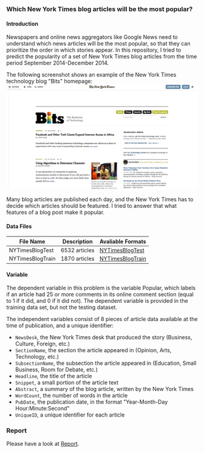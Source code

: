 ### Which New York Times blog articles will be the most popular?
#### Introduction
Newspapers and online news aggregators like Google News need to understand which news articles will be the most popular, so that they can prioritize the order in which stories appear. 
In this repository, I tried to predict the popularity of a set of New York Times blog articles from the time period September 2014-December 2014.

The following screenshot shows an example of the New York Times technology blog "Bits" homepage:
![NYT_blogs][NYT_bits]

Many blog articles are published each day, and the New York Times has to decide which articles should be featured. I tried to answer that what features of a blog post
make it popular.

#### Data Files

| File Name        | Description   | Avaliable Formats  |
| -----------------| --------------| -------------------|
| NYTimesBlogTest  | 6532 articles | [NYTimesBlogTest]  |
| NYTimesBlogTrain | 1870 articles | [NYTimesBlogTrain] |

#### Variable
The dependent variable in this problem is the variable Popular, which labels if an article had 25 or more comments in its online comment 
section (equal to 1 if it did, and 0 if it did not). The dependent variable is provided in the training data set, but not the testing dataset.

The independent variables consist of 8 pieces of article data available at the time of publication, and a unique identifier:

- `NewsDesk`, the New York Times desk that produced the story (Business, Culture, Foreign, etc.)
- `SectionName`, the section the article appeared in (Opinion, Arts, Technology, etc.)
- `SubsectionName`, the subsection the article appeared in (Education, Small Business, Room for Debate, etc.)
- `Headline`, the title of the article
- `Snippet`, a small portion of the article text
- `Abstract`, a summary of the blog article, written by the New York Times
- `WordCount`, the number of words in the article
- `PubDate`, the publication date, in the format "Year-Month-Day Hour:Minute:Second"
- `UniqueID`, a unique identifier for each article


### Report
Please have a look at [Report]. 


[NYT_bits]:doc/imgs/NYT_bits.png
[NYTimesBlogTest]:data/NYTimesBlogTest.csv
[NYTimesBlogTrain]:data/NYTimesBlogTrain.csv
[New York Times'blog directory]:http://www.nytimes.com/interactive/blogs/directory.html
[Report]:doc/report.pdf

